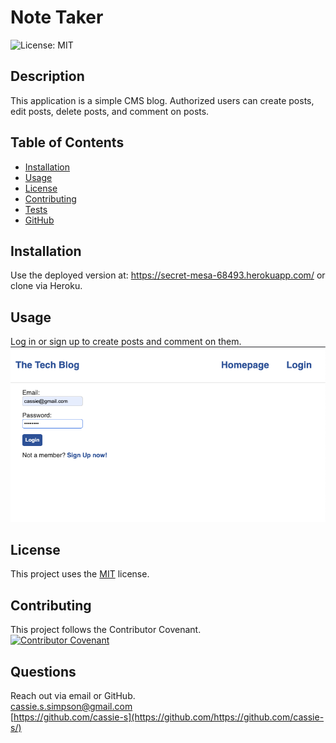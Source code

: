 # Note Taker
  ![License: MIT](https://img.shields.io/badge/License-MIT-yellow.svg)
  ## Description
  This application is a simple CMS blog. Authorized users can create posts, edit posts, delete posts, and comment on posts.


  ## Table of Contents
  * [Installation](#installation)
  * [Usage](#usage)
  * [License](#license)
  * [Contributing](#contributing)
  * [Tests](#tests)
  * [GitHub](#github)


  ## Installation
  Use the deployed version at: https://secret-mesa-68493.herokuapp.com/ or clone via Heroku.


  ## Usage
  Log in or sign up to create posts and comment on them.  
  ![Screenshot of Application](screenshot.png)

  ## License

  This project uses  the [MIT](https://opensource.org/licenses/MIT) license.

  ## Contributing
  This project follows the Contributor Covenant.  
  [![Contributor Covenant](https://img.shields.io/badge/Contributor%20Covenant-2.1-4baaaa.svg)](code_of_conduct.md)

  ## Questions
  Reach out via email or GitHub.  
  cassie.s.simpson@gmail.com  
  [https://github.com/cassie-s](https://github.com/https://github.com/cassie-s/)